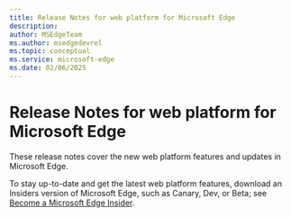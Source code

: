 ```yaml
---
title: Release Notes for web platform for Microsoft Edge
description: 
author: MSEdgeTeam
ms.author: msedgedevrel
ms.topic: conceptual
ms.service: microsoft-edge
ms.date: 02/06/2025
---
```

# Release Notes for web platform for Microsoft Edge

These release notes cover the new web platform features and updates in Microsoft Edge.

To stay up-to-date and get the latest web platform features, download an Insiders version of Microsoft Edge, such as Canary, Dev, or Beta; see [Become a Microsoft Edge Insider](https://aka.ms/microsoftedge).


<!-- ====================================================================== 
## Site compatibility-impacting changes coming to Microsoft Edge

The following article lists the schedule of changes for Microsoft Edge and the Chromium project.  It also highlights any differences and high-impact changes which the Microsoft Edge team is tracking especially closely.

The web platform is a collection of technologies used for building webpages, including HTML, CSS, JavaScript, and many other open standards.  The web platform constantly evolves to improve the user experience, security, and privacy.  In some cases, changes may affect the functionality of existing webpages.

See [Site compatibility-impacting changes coming to Microsoft Edge](./site-impacting-changes.md).
-->
